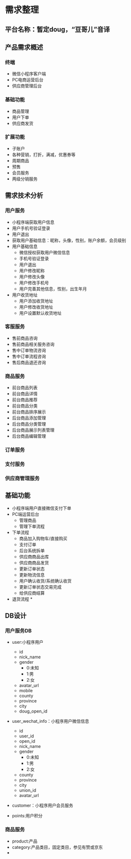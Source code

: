 # 需求整理
## 平台名称：暂定doug，“豆哥儿”音译
## 产品需求概述
### 终端
* 微信小程序客户端
* PC电商运营后台
* 供应商管理后台
### 基础功能
* 商品管理
* 用户下单
* 供应商发货
### 扩展功能
* 子账户
* 各种营销，打折，满减，优惠券等
* 周期商品
* 预售
* 会员服务
* 两级分销服务

## 需求技术分析
### 用户服务

* 小程序端获取用户信息
* 用户手机号验证登录
* 用户退出
* 获取用户基础信息：昵称，头像，性别，账户余额，会员级别
* 用户基础信息
  * 微信授权获取用户微信信息
  * 手机号验证登录
  * 用户退出
  * 用户修改昵称
  * 用户修改头像
  * 用户修改手机号
  * 用户完善其他信息，性别，出生年月
* 用户收货地址
  * 用户添加收货地址
  * 用户修改收货地址
  * 用户设置默认收货地址
### 客服服务
* 售前商品咨询
* 售前商品相关服务咨询
* 售中订单物流咨询
* 售中订单流程咨询
* 售后商品退还咨询
### 商品服务
* 前台商品列表
* 前台商品详情
* 前台商品推荐
* 前台商品分类
* 前台商品排序展示
* 后台商品添加管理
* 后台商品分类管理
* 后台商品展示列表管理
* 后台商品编辑管理
### 订单服务
### 支付服务
### 供应商管理服务

## 基础功能
* 小程序端用户直接微信支付下单
* PC端运营后台
  * 管理商品
  * 管理下单流程
* 下单流程
  * 商品加入购物车/直接购买
  * 支付订单
  * 后台系统拆单
  * 供应商商品出库
  * 供应商商品发货
  * 更新订单状态
  * 更新物流信息
  * 用户确认收货/系统确认收货
  * 更新订单状态交易完成
  * 给供应商结算
* 退货流程
  * 

## DB设计
### 用户服务DB
* user:小程序用户
  * id
  * nick_name
  * gender
    * 0:未知
    * 1:男
    * 2:女
  * avatar_url
  * mobile
  * county
  * province
  * city
  * doug_open_id

* user_wechat_info：小程序用户微信信息
  * id
  * user_id
  * open_id
  * nick_name
  * gender
    * 0:未知
    * 1:男
    * 2:女
  * county
  * province
  * city
  * union_id
  * avatar_url

* customer：小程序用户会员服务
* points:用户积分

### 商品服务
* product:产品
* category:产品类目，固定类目，参见有赞或京东
* 
